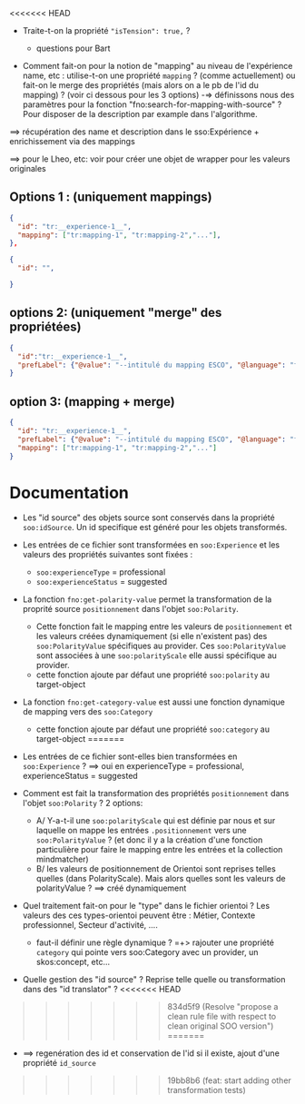 
<<<<<<< HEAD

* Traite-t-on la propriété `"isTension": true,` ? 
  - questions pour Bart

* Comment fait-on pour la notion de "mapping" au niveau de l'expérience name, etc : utilise-t-on une propriété `mapping` ? (comme actuellement) ou fait-on le merge des propriétés (mais alors on a le pb de l'id du mapping) ? (voir ci dessous pour les 3 options)
  -=> définissons nous des paramètres pour la fonction "fno:search-for-mapping-with-source" ? Pour disposer de la description par example dans l'algorithme. 


==> récupération des name et description dans le sso:Expérience + enrichissement via des mappings 


==> pour le Lheo, etc: voir pour créer une objet de wrapper pour les valeurs originales


## Options 1 : (uniquement mappings)
```json
{
  "id": "tr:__experience-1__",
  "mapping": ["tr:mapping-1", "tr:mapping-2","..."],
},

{
  "id": "",

}

```
## options 2: (uniquement "merge" des propriétées)
```json
{
  "id":"tr:__experience-1__",
  "prefLabel": {"@value": "--intitulé du mapping ESCO", "@language": "fr"}
}
```
## option 3: (mapping + merge)
```json
{
  "id": "tr:__experience-1__",
  "prefLabel": {"@value": "--intitulé du mapping ESCO", "@language": "fr"},
  "mapping": ["tr:mapping-1", "tr:mapping-2","..."]
}
```
  

# Documentation 

* Les "id source" des objets source sont conservés dans la propriété `soo:idSource`. Un id specifique est généré pour les objets transformés.

* Les entrées de ce fichier sont transformées en `soo:Experience` et les valeurs des propriétés suivantes sont fixées : 
  - `soo:experienceType` = professional
  - `soo:experienceStatus` = suggested  

* La fonction `fno:get-polarity-value` permet la transformation de la proprité source `positionnement` dans l'objet `soo:Polarity`.
  - Cette fonction fait le mapping entre les valeurs de `positionnement` et les valeurs créées dynamiquement (si elle n'existent pas) des `soo:PolarityValue` spécifiques au provider. Ces `soo:PolarityValue` sont associées à une `soo:polarityScale` elle aussi spécifique au provider. 
  - cette fonction ajoute par défaut une propriété `soo:polarity` au target-object 

* La fonction `fno:get-category-value` est aussi une fonction dynamique de mapping vers des `soo:Category`
  - cette fonction ajoute par défaut une propriété `soo:category` au target-object
=======
* Les entrées de ce fichier sont-elles bien transformées en `soo:Experience` ? 
  ==> oui en experienceType = professional, experienceStatus = suggested  


* Comment est fait la transformation des propriétés `positionnement` dans l'objet `soo:Polarity` ? 2 options:
  - A/ Y-a-t-il une `soo:polarityScale` qui est définie par nous et sur laquelle on mappe les entrées `.positionnement` vers une `soo:PolarityValue` ? (et donc il y a la création d'une fonction particulière pour faire le mapping entre les entrées et la collection mindmatcher)
  - B/ les valeurs de positionnement de Orientoi sont reprises telles quelles (dans PolarityScale). Mais alors quelles sont les valeurs de polarityValue ? 
    ==> créé dynamiquement 


* Quel traitement fait-on pour le "type" dans le fichier orientoi ? Les valeurs des ces types-orientoi peuvent être : Métier, Contexte professionnel, Secteur d'activité, ....
  - faut-il définir une règle dynamique ? 
  =+> rajouter une propriété `category` qui pointe vers soo:Category avec un provider, un skos:concept, etc...  

* Quelle gestion des "id source" ? Reprise telle quelle ou transformation dans des "id translator" ? 
<<<<<<< HEAD
>>>>>>> 834d5f9 (Resolve "propose a clean rule file with respect to clean original SOO version")
=======
  - ==> regenération des id et conservation de l'id si il existe, ajout d'une propriété `id_source`
  

>>>>>>> 19bb8b6 (feat: start adding other transformation tests)
